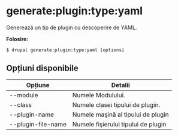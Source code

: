 # generate:plugin:type:yaml
Generează un tip de plugin cu descoperire de YAML.

**Folosire:**
```
$ drupal generate:plugin:type:yaml [options] 
```

## Opțiuni disponibile
Opțiune | Detalii
-------|-------------
--module | Numele Modulului.
--class | Numele clasei tipului de plugin.
--plugin-name | Numele maşină al tipului de plugin
--plugin-file-name | Numele fişierului tipului de plugin

